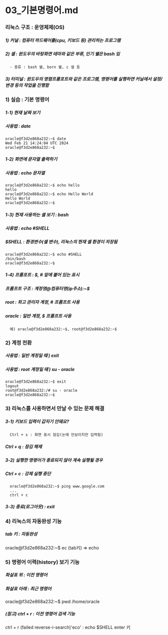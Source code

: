 # 03_기본명령어.md
### 리눅스 구조 : 운영체제(OS)
##### 1) 커널 : 컴퓨터 하드웨어를(cpu, 키보드 등) 관리하는 프로그램
##### 2) 셀   : 윈도우의 바탕화면 테마와 같은 부류, 인기 쉘은 bash 임
      - 종류 : bash 쉘, born 쉘, c 셀 등
##### 3) 터미널 : 윈도우의 명렴프롬포트와 같은 프로그램, 명령어를 실행하면 커닐에서 설정/변경 등의 작업을 진행함

### 1) 실습 : 기본 명령어
##### 1-1) 현재 날짜 보기
##### 사용법 : date
    oracle@f3d2e868a232:~$ date
    Wed Feb 21 14:24:04 UTC 2024
    oracle@f3d2e868a232:~$

##### 1-2) 화면에 문자열 출력하기
##### 사용법 : echo 문자열
    oracle@f3d2e868a232:~$ echo hello
    hello
    oracle@f3d2e868a232:~$ echo Hello World
    Hello World
    oracle@f3d2e868a232:~$

##### 1-3) 현재 사용하는 셀 보기 : bash
##### 사용법 : echo #SHELL
##### $SHELL : 환경변수(셀 변수), 리눅스의 현재 셀 환경이 저장됨
    oracle@f3d2e868a232:~$ echo #SHELL
    /bin/bash
    oracle@f3d2e868a232:~$

##### 1-4) 프롬포트 : $, # 앞에 붙어 있는 표시
##### 프롬프트 구조 : 계정명@컴퓨터명(ip주소):~$
##### root   : 최고 관리자 계정, # 프롬프트 사용
##### oracle : 일반 계정, $ 프롬프트 사용
      예) oracle@f3d2e868a232:~$, root@f3d2e868a232:~$

### 2) 계정 전환
##### 사용법 : 일반 계정일 때 ) exit
##### 사용법 : root 계정일 때 ) su - oracle
    oracle@f3d2e868a232:~$ exit
    logout
    root@f3d2e868a232:/# su - oracle
    oracle@f3d2e868a232:~$

### 3) 리눅스를 사용하면서 만날 수 있는 문제 해결
##### 3-1) 키보드 입력이 갑자기 안돼요?
      Ctrl + s : 화면 표시 잠김(눈에 안보이지만 입력됨)
##### Ctrl + q : 잠김 해제

##### 3-2) 실행한 명령어가 종료되지 않아 계속 실행될 경우
##### Ctrl + c : 강제 실행 중단
      oracle@f3d2e868a232:~$ ping www.google.com
      ...
      ctrl + c

##### 3-3) 종료(로그아웃) : exit

### 4) 리눅스의 자동완성 기능
##### tab 키 : 자동완성
oracle@f3d2e868a232:~$ ec (tab키) => echo

### 5) 명령어 이력(history) 보기 기능
##### 화살표 위   : 이전 명령어
##### 화살표 아래 : 최근 명령어
oracle@f3d2e868a232:~$ pwd
/home/oracle

##### (참고) ctrl + r : 이전 명령어 검색 기능
ctrl + r
(failed reverse-i-search)'eco' : echo $SHELL
enter 키
